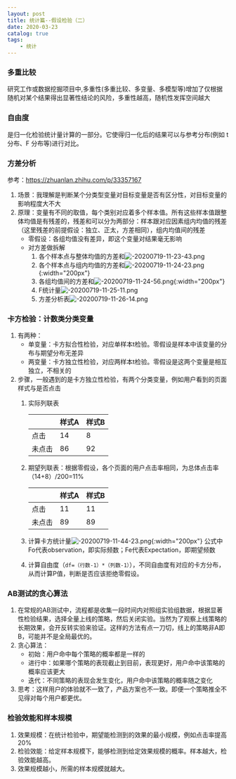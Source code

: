 ```yaml
---
layout: post
title: 统计篇--假设检验（二）
date: 2020-03-23
catalog: true
tags:
    - 统计
---
```


### 多重比较
研究工作或数据挖掘项目中,多重性(多重比较、多变量、多模型等)增加了仅根据随机对某个结果得出显著性结论的风险，多重性越高，随机性发挥空间越大

### 自由度
是归一化检验统计量计算的一部分。它使得归一化后的结果可以与参考分布(例如 t 分布、F 分布等)进行对比。

### 方差分析
参考：https://zhuanlan.zhihu.com/p/33357167
1. 场景：我理解是判断某个分类型变量对目标变量是否有区分性，对目标变量的影响程度大不大
2. 原理：变量有不同的取值，每个类别对应着多个样本值。所有这些样本值跟整体均值是有残差的，残差和可以分为两部分：样本跟对应因素组内均值的残差（这里残差的前提假设：独立、正太，方差相同），组内均值间的残差
    - 零假设：各组均值没有差异，即这个变量对结果毫无影响
    - 对方差做拆解
        1. 各个样本点与整体均值的方差和![-20200719-11-23-43.png](https://blog-data.oss-cn-beijing.aliyuncs.com/img/-20200719-11-23-43.png)
        2. 各个样本点与组内均值的方差和![-20200719-11-24-23.png](https://blog-data.oss-cn-beijing.aliyuncs.com/img/-20200719-11-24-23.png){:width="200px"}
        3. 各组均值间的方差和![-20200719-11-24-56.png](https://blog-data.oss-cn-beijing.aliyuncs.com/img/-20200719-11-24-56.png){:width="200px"}
        4. F统计量![-20200719-11-25-11.png](https://blog-data.oss-cn-beijing.aliyuncs.com/img/-20200719-11-25-11.png)
        5. 方差分析表![-20200719-11-26-14.png](https://blog-data.oss-cn-beijing.aliyuncs.com/img/-20200719-11-26-14.png)

### 卡方检验：计数类分类变量
1. 有两种：
    - 单变量：卡方拟合性检验，对应单样本t检验。零假设是样本中该变量的分布与期望分布无差异
    - 两变量：卡方独立性检验，对应两样本t检验。零假设是这两个变量是相互独立，不相关的
2. 步骤，一般遇到的是卡方独立性检验，有两个分类变量，例如用户看到的页面样式与是否点击
    1.  实际列联表

        |  | 样式A | 样式B |
        |-------|--------|---------|
        | 点击 | 14 | 8 |
        | 未点击 | 86 | 92 |
    2. 期望列联表：根据零假设，各个页面的用户点击率相同，为总体点击率（14+8）/200=11%
        
        |  | 样式A | 样式B |
        |-------|--------|---------|
        | 点击 | 11 | 11 |
        | 未点击 | 89 | 89 |
    3. 计算卡方统计量![-20200719-11-44-23.png](https://blog-data.oss-cn-beijing.aliyuncs.com/img/-20200719-11-44-23.png){:width="200px"}
    公式中Fo代表observation，即实际频数；Fe代表Expectation，即期望频数
    4. 计算自由度（`df=（行数-1）*（列数-1）`），不同自由度有对应的卡方分布，从而计算P值，判断是否应该拒绝零假设。

### AB测试的贪心算法
1. 在常规的AB测试中，流程都是收集一段时间内对照组实验组数据，根据显著性检验结果，选择全量上线的策略，然后关闭实验。当然为了观察上线策略的长期效果，会开反转实验来验证。这样的方法有点一刀切，线上的策略非A即B，可能并不是全局最优的。
1. 贪心算法：
    - 初始：用户命中每个策略的概率都是一样的
    - 进行中：如果哪个策略的表现截止到目前，表现更好，用户命中该策略的概率应该更大
    - 迭代：不同策略的表现会发生变化，用户命中该策略的概率随之变化
1. 思考：这样用户的体验就不一致了，产品方案也不一致。即便一个策略推全不见得对每个用户都更优。

### 检验效能和样本规模
1. 效果规模：在统计检验中，期望能检测到的效果的最小规模，例如点击率提高20%
2. 检验效能：给定样本规模下，能够检测到给定效果规模的概率。样本越大，检验效能越高。
3. 效果规模越小，所需的样本规模就越大。

